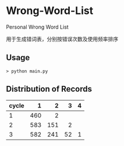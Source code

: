 # Wrong-Word-List

Personal Wrong Word List

用于生成错词表，分别按错误次数及使用频率排序

## Usage

```shell
> python main.py
```

## Distribution of Records

| cycle |    1 |    2 |    3 |    4 |
| :---- | ---: | ---: | ---: | ---: |
| 1     |  460 |    2 |      |      |
| 2     |  583 |  151 |    2 |      |
| 3     |  582 |  241 |   52 |    1 |
